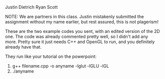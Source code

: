 Justin Dietrich
Ryan Scott

NOTE: We are partners in this class. Justin mistakenly submitted the assignment without my name earlier, but rest assured, this is not plagerism!

These are the two example codes you sent, with an edited version of the 2D one.
The code was already commented pretty well, so I didn't add any more.
Pretty sure it just needs C++ and OpenGL to run, and you definitely already have that.

They run like your tutorial on the powerpoint:

1. g++ filename.cpp -o anyname -lglut -lGLU -lGL
2. ./anyname
